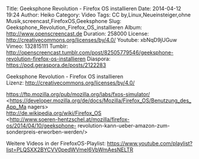 Title: Geeksphone Revolution - Firefox OS installieren
Date: 2014-04-12 19:24
Author: Heiko
Category: Video
Tags: CC by,Linux,Neueinsteiger,ohne Musik,screencast,FirefoxOS,Geeksphone
Slug: Geeksphone_Revolution_Firefox_OS_installieren
Album: http://www.openscreencast.de
Duration: 258000
License: http://creativecommons.org/licenses/by/4.0/
Youtube: xbNqD9jUGuw
Vimeo: 132815111
Tumblr: http://openscreencast.tumblr.com/post/82505779546/geeksphone-revolution-firefox-os-installieren
Diaspora: https://pod.geraspora.de/posts/2122283

Geeksphone Revolution - Firefox OS installieren  
Lizenz: <http://creativecommons.org/licenses/by/4.0/>  
  
<https://ftp.mozilla.org/pub/mozilla.org/labs/fxos-simulator/>  
<https://developer.mozilla.org/de/docs/Mozilla/Firefox_OS/Benutzung_des_App_Ma
nagers>  
<http://de.wikipedia.org/wiki/Firefox_OS>  
<http://www.soeren-hentzschel.at/mozilla/firefox-os/2014/04/10/geeksphone-
revolution-kann-ueber-amazon-zum-sonderpreis-erworben-werden/>  
  
Weitere Videos in der FirefoxOS-Playlist:
<https://www.youtube.com/playlist?list=PLQSXX2BYCVV0pedWVmeI6VbWmAesNELTR>  
  

